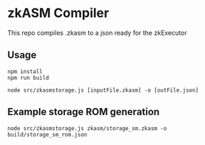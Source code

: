 # zkASM Compiler

This repo compiles .zkasm to a json ready for the zkExecutor

## Usage

`````
npm install
npm run build

node src/zkasmstorage.js [inputFile.zkasm] -o [outFile.json]

`````
## Example storage ROM generation
`````
node src/zkasmstorage.js zkasm/storage_sm.zkasm -o build/storage_sm_rom.json
`````
